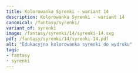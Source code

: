 ```yaml
---
title: Kolorowanka Syrenki - wariant 14
description: Kolorowanka Syrenki - wariant 14
canonical: /fantasy/syrenki/
variant_of: syrenki
image: /fantasy/syrenki/14/syrenki-14.svg
pdf: /fantasy/syrenki/14/syrenki-14.pdf
alt: "Edukacyjna kolorowanka syrenki do wydruku"
tags:
- fantasy
- syrenki
---
```

